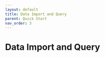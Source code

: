 ```yaml
---
layout: default
title: Data Import and Query
parent: Quick Start
nav_order: 3
---
```


# Data Import and Query
